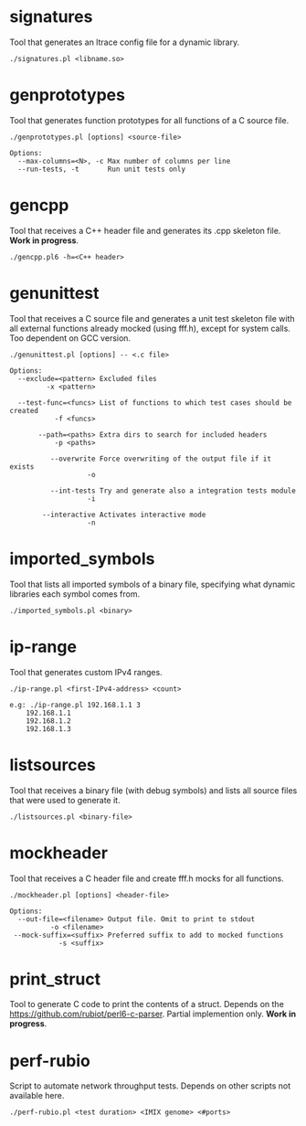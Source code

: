 # signatures
Tool that generates an ltrace config file for a dynamic library.

    ./signatures.pl <libname.so>

# genprototypes
Tool that generates function prototypes for all functions of a C source file.

    ./genprototypes.pl [options] <source-file>

    Options:
      --max-columns=<N>, -c Max number of columns per line
      --run-tests, -t       Run unit tests only
# gencpp
Tool that receives a C++ header file and generates its .cpp skeleton file. **Work in progress**.

    ./gencpp.pl6 -h=<C++ header>

# genunittest
Tool that receives a C source file and generates a unit test skeleton file with all external functions already mocked (using fff.h), except for system calls. Too dependent on GCC version.

    ./genunittest.pl [options] -- <.c file>
    
    Options:
      --exclude=<pattern> Excluded files
             -x <pattern>
      
      --test-func=<funcs> List of functions to which test cases should be created
               -f <funcs>
      
           --path=<paths> Extra dirs to search for included headers
               -p <paths>
               
              --overwrite Force overwriting of the output file if it exists
                       -o
                       
              --int-tests Try and generate also a integration tests module
                       -i
                       
            --interactive Activates interactive mode
                       -n
                       
# imported_symbols
Tool that lists all imported symbols of a binary file, specifying what dynamic libraries each symbol comes from.

    ./imported_symbols.pl <binary>

# ip-range
Tool that generates custom IPv4 ranges.

    ./ip-range.pl <first-IPv4-address> <count>
    
    e.g: ./ip-range.pl 192.168.1.1 3
        192.168.1.1
        192.168.1.2
        192.168.1.3

# listsources
Tool that receives a binary file (with debug symbols) and lists all source files that were used to generate it.

    ./listsources.pl <binary-file>

# mockheader
Tool that receives a C header file and create fff.h mocks for all functions.

    ./mockheader.pl [options] <header-file>
    
    Options:
      --out-file=<filename> Output file. Omit to print to stdout
              -o <filename>
     --mock-suffix=<suffix> Preferred suffix to add to mocked functions
                -s <suffix>

# print_struct
Tool to generate C code to print the contents of a struct. Depends on the https://github.com/rubiot/perl6-c-parser. Partial implemention only. **Work in progress**.

# perf-rubio
Script to automate network throughput tests. Depends on other scripts not available here.

    ./perf-rubio.pl <test duration> <IMIX genome> <#ports>
